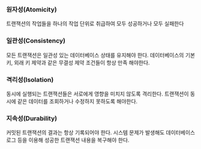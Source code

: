 ### 원자성(Atomicity)
트랜잭션의 작업들을 하나의 작업 단위로 취급하여 모두 성공하거나 모두 실패한다
### 일관성(Consistency)
모든 트랜잭션은 일관성 있는 데이터베이스 상태를 유지해야 한다. 데이터베이스의 기본 키, 외래 키 제약과 같은 무결성 제약 조건들이 항상 만족 해야한다.
### 격리성(Isolation)
동시에 실행되는 트랜잭션들은 서로에게 영향을 미치지 않도록 격리한다. 트랜잭션이 동시에 같은 데이터를 조회하거나 수정하지 못하도록 해야한다.
### 지속성(Durability)
커밋된 트랜잭션의 결과는 항상 기록되어야 한다. 시스템 문제가 발생해도 데이터베이스 로그 등을 이용해 성공한 트랜잭션 내용을 복구해야 한다.